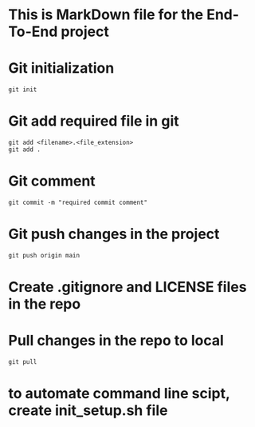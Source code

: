 # This is MarkDown file for the End-To-End project

# Git initialization
```
git init
```

# Git add required file in git
```
git add <filename>.<file_extension>
git add .
```

# Git comment
```
git commit -m "required commit comment"
```

# Git push changes in the project
```
git push origin main
```

# Create .gitignore and LICENSE files in the repo

# Pull changes in the repo to local
```
git pull
```

# to automate command line scipt, create init_setup.sh file